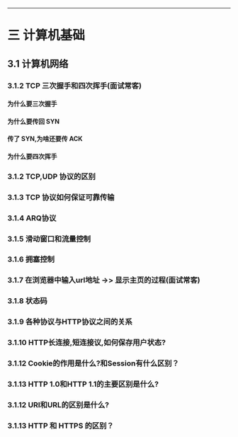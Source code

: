 ------

# 三 计算机基础

## 3.1 计算机网络

### 3.1.2 TCP 三次握手和四次挥手(面试常客)

#### 为什么要三次握手

#### 为什么要传回 SYN


#### 传了 SYN,为啥还要传 ACK

####  为什么要四次挥手

### 3.1.2 TCP,UDP 协议的区别

### 3.1.3 TCP 协议如何保证可靠传输

### 3.1.4 ARQ协议

### 3.1.5 滑动窗口和流量控制

### 3.1.6 拥塞控制


### 3.1.7 在浏览器中输入url地址 ->> 显示主页的过程(面试常客)

### 3.1.8 状态码


### 3.1.9 各种协议与HTTP协议之间的关系
### 3.1.10 HTTP长连接,短连接议,如何保存用户状态?

### 3.1.12 Cookie的作用是什么?和Session有什么区别？

### 3.1.13 HTTP 1.0和HTTP 1.1的主要区别是什么?

### 3.1.12 URI和URL的区别是什么?

### 3.1.13 HTTP 和 HTTPS 的区别？
